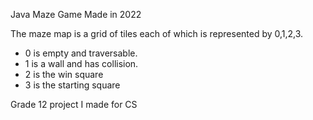 Java Maze Game Made in 2022

The maze map is a grid of tiles each of which is represented by 0,1,2,3.

- 0 is empty and traversable.
- 1 is a wall and has collision.
- 2 is the win square
- 3 is the starting square

Grade 12 project I made for CS

